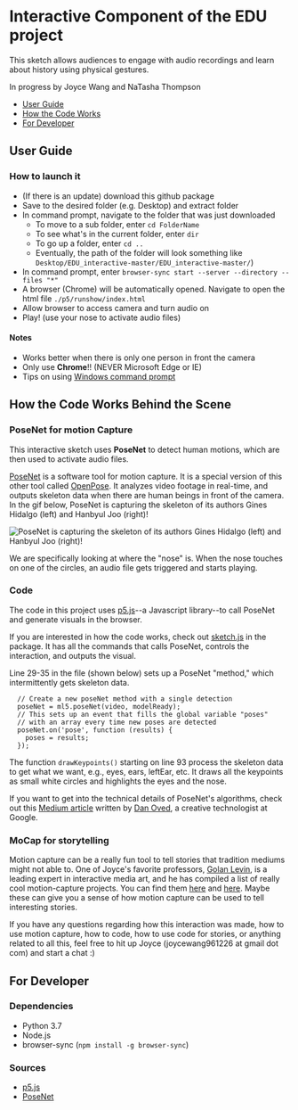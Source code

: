 # Interactive Component of the EDU project

This sketch allows audiences to engage with audio recordings and learn about history using physical gestures.

In progress by Joyce Wang and NaTasha Thompson  

- [User Guide](#user-guide)
- [How the Code Works](#how-the-code-works-behind-the-scene)
- [For Developer](#for-developer)

## User Guide

### How to launch it
- (If there is an update) download this github package
- Save to the desired folder (e.g. Desktop) and extract folder
- In command prompt, navigate to the folder that was just downloaded
  - To move to a sub folder, enter `cd FolderName`
  - To see what's in the current folder, enter `dir`
  - To go up a folder, enter `cd ..`
  - Eventually, the path of the folder will look something like `Desktop/EDU_interactive-master/EDU_interactive-master/`)
- In command prompt, enter `browser-sync start --server --directory --files "*"`
- A browser (Chrome) will be automatically opened. Navigate to open the html file `./p5/runshow/index.html`
- Allow browser to access camera and turn audio on
- Play! (use your nose to activate audio files)

#### Notes
- Works better when there is only one person in front the camera
- Only use **Chrome**!! (NEVER Microsoft Edge or IE)
- Tips on using [Windows command prompt](https://www.lifewire.com/list-of-command-prompt-commands-4092302)


## How the Code Works Behind the Scene

### PoseNet for motion Capture
This interactive sketch uses **PoseNet** to detect human motions, which are then used to activate audio files.

[PoseNet](https://ml5js.org/docs/PoseNet) is a software tool for motion capture. It is a special version of this other tool called [OpenPose](https://github.com/CMU-Perceptual-Computing-Lab/openpose). It analyzes video footage in real-time, and outputs skeleton data when there are human beings in front of the camera. In the gif below, PoseNet is capturing the skeleton of its authors Gines Hidalgo (left) and Hanbyul Joo (right)!

![PoseNet is capturing the skeleton of its authors Gines Hidalgo (left) and Hanbyul Joo (right)!](/asset_doc/pose_face_hands.gif)

We are specifically looking at where the "nose" is. When the nose touches on one of the circles, an audio file gets triggered and starts playing.


### Code

The code in this project uses [p5.js](https://p5js.org/)--a Javascript library--to call PoseNet and generate visuals in the browser.

If you are interested in how the code works, check out [sketch.js](p5/runshow/sketch.js) in the package. It has all the commands that calls PoseNet, controls the interaction, and outputs the visual. 

Line 29-35 in the file (shown below) sets up a PoseNet "method," which intermittently gets skeleton data. 

```
  // Create a new poseNet method with a single detection
  poseNet = ml5.poseNet(video, modelReady);
  // This sets up an event that fills the global variable "poses"
  // with an array every time new poses are detected
  poseNet.on('pose', function (results) {
    poses = results;
  });
```

The function `drawKeypoints()` starting on line 93 process the skeleton data to get what we want, e.g., eyes, ears, leftEar, etc. It draws all the keypoints as small white circles and highlights the eyes and the nose.

If you want to get into the technical details of PoseNet's algorithms, check out this [Medium article](https://medium.com/tensorflow/real-time-human-pose-estimation-in-the-browser-with-tensorflow-js-7dd0bc881cd5) written by [Dan Oved](https://www.danioved.com/), a creative technologist at Google. 


### MoCap for storytelling

Motion capture can be a really fun tool to tell stories that tradition mediums might not able to. One of Joyce's favorite professors, [Golan Levin](http://www.flong.com/), is a leading expert in interactive media art, and he has compiled a list of really cool motion-capture projects. You can find them [here](http://golancourses.net/2015/lectures/interactivity/full-body-interactive-art/) and [here](https://github.com/golanlevin/lectures/tree/master/lecture_expanded_body). Maybe these can give you a sense of how motion capture can be used to tell interesting stories.

If you have any questions regarding how this interaction was made, how to use motion capture, how to code, how to use code for stories, or anything related to all this, feel free to hit up Joyce (joycewang961226 at gmail dot com) and start a chat :)


## For Developer

### Dependencies
- Python 3.7
- Node.js
- browser-sync (`npm install -g browser-sync`)

### Sources
- [p5.js](https://p5js.org/)
- [PoseNet](https://ml5js.org/docs/posenet-webcam)